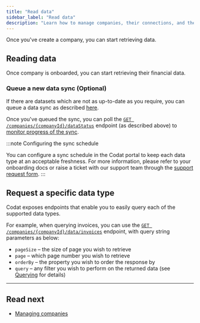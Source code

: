 ```yaml
---
title: "Read data"
sidebar_label: "Read data"
description: "Learn how to manage companies, their connections, and their data via API"
---
```


Once you've create a company, you can start retrieving data.

## Reading data

Once company is onboarded, you can start retrieving their financial data.

### Queue a new data sync (Optional)

If there are datasets which are not as up-to-date as you require, you can queue a data sync as described [here](/using-the-api/queueing-data-syncs).

Once you've queued the sync, you can poll the [`GET /companies/{companyId}/dataStatus`](/platform-api#/operations/get-company-data-status) endpoint (as described above) to [monitor progress of the sync](/core-concepts/status).

:::note Configuring the sync schedule

You can configure a sync schedule in the Codat portal to keep each data type at an acceptable freshness. For more information, please refer to your onboarding docs or raise a ticket with our support team through the [support request form](https://codat.zendesk.com/hc/en-gb/requests/new).
:::

## Request a specific data type

Codat exposes endpoints that enable you to easily query each of the supported data types.

For example, when querying invoices, you can use the [`GET /companies/{companyId}/data/invoices`](/accounting-api#/operations/list-invoices) endpoint, with query string parameters as below:

- `pageSize` – the size of page you wish to retrieve
- `page` – which page number you wish to retrieve
- `orderBy` – the property you wish to order the response by
- `query` – any filter you wish to perform on the returned data (see [Querying](/using-the-api/querying) for details)

---

## Read next

- [Managing companies](/using-the-api/querying)
